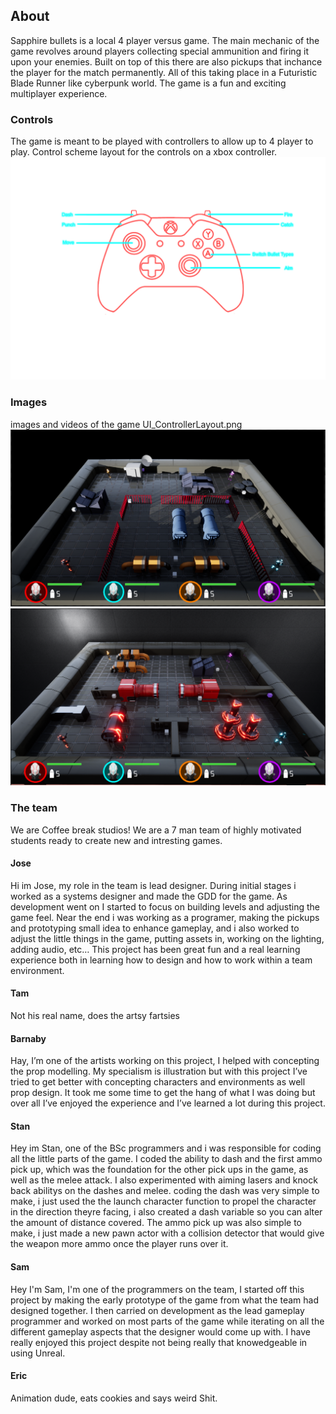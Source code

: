 ## About
Sapphire bullets is a local 4 player versus game. The main mechanic of the game revolves around players collecting special ammunition and firing it upon your enemies. Built on top of this there are also pickups that inchance the player for the match permanently. All of this taking place in a Futuristic Blade Runner like cyberpunk world. The game is a fun and exciting multiplayer experience.

### Controls
The game is meant to be played with controllers to allow up to 4 player to play.
Control scheme layout for the controls on a xbox controller.
![Screenshot of the game](UI_ControllerLayout.png)

### Images
images and videos of the game
UI_ControllerLayout.png
![Screenshot of the game](screenshot1.PNG)
![Screenshot of the game](screenshot2.PNG)

### The team
We are Coffee break studios!
We are a 7 man team of highly motivated students ready to create new and intresting games.

#### Jose
Hi im Jose, my role in the team is lead designer. During initial stages i worked as a systems designer and made the GDD for the game. As development went on I started to focus on building levels and adjusting the game feel. Near the end i was working as a programer, making the pickups and prototyping small idea to enhance gameplay, and i also worked to adjust the little things in the game, putting assets in, working on the lighting, adding audio, etc…  This project has been great fun and a real learning experience both in learning how to design and how to work within a team environment.

#### Tam
Not his real name, does the artsy fartsies

#### Barnaby
Hay, I’m one of the artists working on this project, I helped with concepting the prop modelling. My specialism is illustration but with this project I’ve tried to get better with concepting characters and environments as well prop design. It took me some time to get the hang of what I was doing but over all I’ve enjoyed the experience and I’ve learned a lot during this project.

#### Stan
Hey im Stan, one of the BSc programmers and i was responsible for coding all the little parts of the game. I coded the ability to dash and the first ammo pick up, which was the foundation for the other pick ups in the game, as well as the melee attack. I also experimented with aiming lasers and knock back abilitys on the dashes and melee.  coding the dash was very simple to make, i just used the the launch character function to propel the character in the direction theyre facing, i also created a dash variable so you can alter the amount of distance covered. The ammo pick up was also simple to make, i just made a new pawn actor with a collision detector that would give the weapon more ammo once the player runs over it.

#### Sam
Hey I'm Sam, I'm one of the programmers on the team, I started off this project by making the early prototype of the game from what the team had designed together. I then carried on development as the lead gameplay programmer and worked on most parts of the game while iterating on all the different gameplay aspects that the designer would come up with. I have really enjoyed this project despite not being really that knowedgeable in using Unreal.

#### Eric
Animation dude, eats cookies and says weird Shit.

